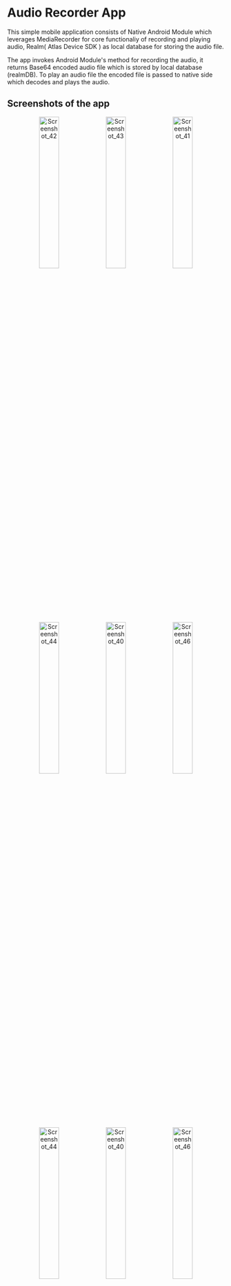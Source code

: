 # Audio Recorder App 

This simple mobile application consists of Native Android Module which leverages MediaRecorder for core functionaliy of recording and playing audio, Realm( Atlas Device SDK ) as local database for storing the audio file. 

The app invokes Android Module's method for recording the audio, it returns Base64 encoded audio file which is stored by local database (realmDB). To play an audio file the encoded file is passed to native side which decodes and plays the audio. 

## Screenshots of the app
<div align="center">
<img width="30%" alt="Screenshot_42" src="https://github.com/Amit250/AudioRecorderApp/assets/58304052/7458b2d6-d1f2-45f5-af7c-805fcb8822a0.png">
<img width="30%" alt="Screenshot_43" src="https://github.com/Amit250/AudioRecorderApp/assets/58304052/845d2653-4e35-4386-866c-e3ec48073641.png">
<img width="30%" alt="Screenshot_41" src="https://github.com/Amit250/AudioRecorderApp/assets/58304052/bc9ab484-622e-49aa-bd5f-a1f5cb2abd4d.png">
</div>

<div align="center">
<img width="30%" alt="Screenshot_44" src="https://github.com/Amit250/AudioRecorderApp/assets/58304052/a5f56834-b30e-4e3d-9bf4-af6f3693b2d2.png">
<img width="30%" alt="Screenshot_40" src="https://github.com/Amit250/AudioRecorderApp/assets/58304052/eac29929-0fc0-4edc-8caa-c22f93250bb5.png">
<img width="30%" alt="Screenshot_46" src="https://github.com/Amit250/AudioRecorderApp/assets/58304052/198efd2e-2d96-4ee5-8549-2547621e802f.png">
</div>

<div align="center">
<img width="30%" alt="Screenshot_44" src="https://github.com/Amit250/AudioRecorderApp/assets/58304052/9f2e3cab-2708-4a87-8710-c7c72f9457c3.png">
<img width="30%" alt="Screenshot_40" src="https://github.com/Amit250/AudioRecorderApp/assets/58304052/34bd0b0a-d6ce-49ef-957e-0c3e83dfed0c.png">
<img width="30%" alt="Screenshot_46" src="https://github.com/Amit250/AudioRecorderApp/assets/58304052/c97bc729-23da-41a8-a3a6-cccfb2e2a7fc.png">
</div>




